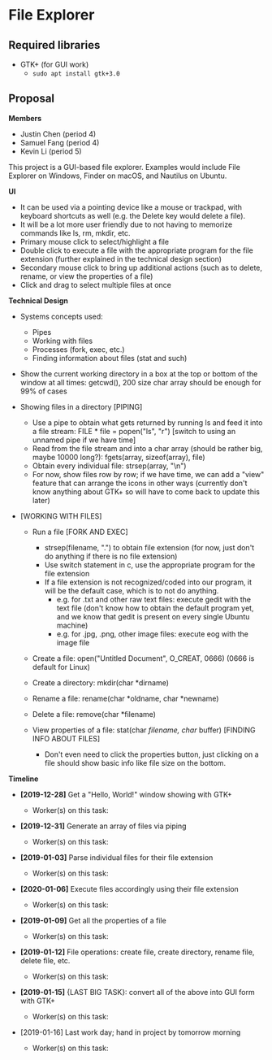 # File Explorer

## Required libraries
- GTK+ (for GUI work)
  - ```sudo apt install gtk+3.0```

## Proposal
**Members**
  - Justin Chen (period 4)
  - Samuel Fang (period 4)
  - Kevin Li (period 5)

This project is a GUI-based file explorer. Examples would include File Explorer on Windows, Finder on macOS, and Nautilus on Ubuntu.

**UI**
  - It can be used via a pointing device like a mouse or trackpad, with keyboard shortcuts as well (e.g. the Delete key would delete a file).
  - It will be a lot more user friendly due to not having to memorize commands like ls, rm, mkdir, etc. 
  - Primary mouse click to select/highlight a file
  - Double click to execute a file with the appropriate program for the file extension (further explained in the technical design section)
  - Secondary mouse click to bring up additional actions (such as to delete, rename, or view the properties of a file)
  - Click and drag to select multiple files at once
  
**Technical Design**
  - Systems concepts used:
    - Pipes
    - Working with files
    - Processes (fork, exec, etc.)
    - Finding information about files (stat and such)

  - Show the current working directory in a box at the top or bottom of the window at all times: getcwd(), 200 size char array should be enough for 99% of cases
  - Showing files in a directory [PIPING]
    - Use a pipe to obtain what gets returned by running ls and feed it into a file stream: FILE * file = popen("ls", "r") [switch to using an unnamed pipe if we have time]
    - Read from the file stream and into a char array (should be rather big, maybe 10000 long?): fgets(array, sizeof(array), file)
    - Obtain every individual file: strsep(array, "\n")
    - For now, show files row by row; if we have time, we can add a "view" feature that can arrange the icons in other ways (currently don't know anything about GTK+ so will have to come back to update this later)

 - [WORKING WITH FILES]
   - Run a file [FORK AND EXEC]
     - strsep(filename, ".") to obtain file extension (for now, just don't do anything if there is no file extension)
     - Use switch statement in c, use the appropriate program for the file extension
     - If a file extension is not recognized/coded into our program, it will be the default case, which is to not do anything.
       - e.g. for .txt and other raw text files: execute gedit with the text file (don't know how to obtain the default program yet, and we know that gedit is present on every single Ubuntu machine)
       - e.g. for .jpg, .png, other image files: execute eog with the image file
 
   - Create a file: open("Untitled Document", O_CREAT, 0666) (0666 is default for Linux)
   - Create a directory: mkdir(char *dirname)
   - Rename a file: rename(char *oldname, char *newname)
   - Delete a file: remove(char *filename)
   - View properties of a file: stat(char *filename, char* buffer) [FINDING INFO ABOUT FILES]
     - Don't even need to click the properties button, just clicking on a file should show basic info like file size on the bottom.
  
**Timeline**
  - **[2019-12-28]** Get a "Hello, World!" window showing with GTK+
    - Worker(s) on this task: 
    
  - **[2019-12-31]** Generate an array of files via piping
    - Worker(s) on this task: 
    
  - **[2019-01-03]** Parse individual files for their file extension
    - Worker(s) on this task: 
    
  - **[2020-01-06]** Execute files accordingly using their file extension
    - Worker(s) on this task: 
    
  - **[2019-01-09]** Get all the properties of a file
    - Worker(s) on this task: 
    
  - **[2019-01-12]** File operations: create file, create directory, rename file, delete file, etc.
    - Worker(s) on this task: 
    
  - **[2019-01-15]** {LAST BIG TASK}: convert all of the above into GUI form with GTK+
    - Worker(s) on this task: 
    
  - [2019-01-16] Last work day; hand in project by tomorrow morning
    - Worker(s) on this task: 
